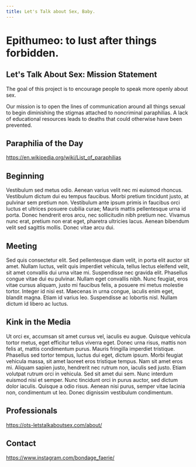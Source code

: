 ```yaml
---
title: Let's Talk about Sex, Baby.
---
```

# Epithumeo: to lust after things forbidden.



## Let's Talk About Sex: Mission Statement 

The goal of this project is to encourage people to speak more openly about sex. 

Our mission is to open the lines of communication around all things sexual to begin diminishing the stigmas attached to noncriminal paraphilias. A lack of educational resources leads to deaths that could otherwise have been prevented. 

## Paraphilia of the Day

https://en.wikipedia.org/wiki/List_of_paraphilias

## Beginning

Vestibulum sed metus odio. Aenean varius velit nec mi euismod rhoncus. Vestibulum dictum dui eu tempus faucibus. Morbi pretium tincidunt justo, at pulvinar sem pretium non. Vestibulum ante ipsum primis in faucibus orci luctus et ultrices posuere cubilia curae; Mauris mattis pellentesque urna id porta. Donec hendrerit eros arcu, nec sollicitudin nibh pretium nec. Vivamus nunc erat, pretium non erat eget, pharetra ultricies lacus. Aenean bibendum velit sed sagittis mollis. Donec vitae arcu dui.

## Meeting

Sed quis consectetur elit. Sed pellentesque diam velit, in porta elit auctor sit amet. Nullam luctus, velit quis imperdiet vehicula, tellus lectus eleifend velit, sit amet convallis dui urna vitae mi. Suspendisse nec gravida elit. Phasellus congue vitae dui eu pulvinar. Nullam eget convallis nibh. Nunc feugiat, eros vitae cursus aliquam, justo mi faucibus felis, a posuere mi metus molestie tortor. Integer id nisi est. Maecenas in urna congue, iaculis enim eget, blandit magna. Etiam id varius leo. Suspendisse ac lobortis nisl. Nullam dictum id libero ac luctus.

## Kink in the Media

Ut orci ex, accumsan sit amet cursus vel, iaculis eu augue. Quisque vehicula tortor metus, eget efficitur tellus viverra eget. Donec urna risus, mattis non felis at, mattis condimentum purus. Mauris fringilla imperdiet tristique. Phasellus sed tortor tempus, luctus dui eget, dictum ipsum. Morbi feugiat vehicula massa, sit amet laoreet eros tristique tempus. Nam sit amet eros mi. Aliquam sapien justo, hendrerit nec rutrum non, iaculis sed justo. Etiam volutpat rutrum orci in vehicula. Sed sit amet dui sem. Nunc interdum euismod nisi et semper. Nunc tincidunt orci in purus auctor, sed dictum dolor iaculis. Quisque a odio risus. Aenean nisi purus, semper vitae lacinia non, condimentum ut leo. Donec dignissim vestibulum condimentum. 

## Professionals

https://ots-letstalkaboutsex.com/about/

## Contact

https://www.instagram.com/bondage_faerie/